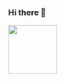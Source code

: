 ### Hi there 👋

<!--
**chithiraivel/chithiraivel** is a ✨ _special_ ✨ repository because its `README.md` (this file) appears on your GitHub profile.

Here are some ideas to get you started:

- 🔭 I’m currently working on ...
- 🌱 I’m currently learning ...
- 👯 I’m looking to collaborate on ...
- 🤔 I’m looking for help with ...
- 💬 Ask me about ...
- 📫 How to reach me: ...
- 😄 Pronouns: ...
- ⚡ Fun fact: ...
-->
<img src="https://www.google.com/url?sa=i&url=https%3A%2F%2Fen.wikipedia.org%2Fwiki%2FReact_%2528software%2529&psig=AOvVaw2PNB6RebKygR4BbC1mkgss&ust=1682761051608000&source=images&cd=vfe&ved=0CBEQjRxqFwoTCJi_9sijzP4CFQAAAAAdAAAAABAE" target="blank" align="center" height="100"/>
